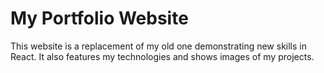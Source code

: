 # My Portfolio Website

This website is a replacement of my old one demonstrating new skills in React. It also features my technologies and shows images of my projects.

